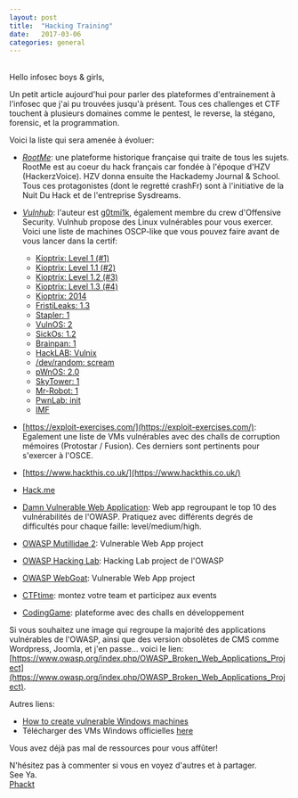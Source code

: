 ```yaml
---
layout: post
title:  "Hacking Training"
date:   2017-03-06
categories: general
---
```

<br />
Hello infosec boys & girls,  
  
Un petit article aujourd'hui pour parler des plateformes d'entrainement à l'infosec que j'ai pu trouvées jusqu'à présent. Tous ces challenges et CTF touchent à plusieurs domaines comme le pentest, le reverse, la stégano, forensic, et la programmation.
  
Voici la liste qui sera amenée à évoluer:  
 - *[RootMe](https://www.root-me.org/)*: une plateforme historique française qui traite de tous les sujets. RootMe est au coeur du hack français car fondée à l'époque d'HZV   (HackerzVoice). HZV donna ensuite the Hackademy Journal & School. Tous ces protagonistes (dont le regretté crashFr) sont à l'initiative de la Nuit Du Hack et de l'entreprise Sysdreams.  
 - *[Vulnhub](https://www.vulnhub.com/)*: l'auteur est [g0tmi1k](https://blog.g0tmi1k.com/), également membre du crew d'Offensive Security. Vulnhub propose des Linux vulnérables pour vous exercer.  
 Voici une liste de machines OSCP-like que vous pouvez faire avant de vous lancer dans la certif:
   - [Kioptrix: Level 1 (#1)](https://www.vulnhub.com/entry/kioptrix-level-1-1,22/)
   - [Kioptrix: Level 1.1 (#2)](https://www.vulnhub.com/entry/kioptrix-level-11-2,23/)
   - [Kioptrix: Level 1.2 (#3)](https://www.vulnhub.com/entry/kioptrix-level-12-3,24/)
   - [Kioptrix: Level 1.3 (#4)](https://www.vulnhub.com/entry/kioptrix-level-13-4,25/)
   - [Kioptrix: 2014](https://www.vulnhub.com/entry/kioptrix-2014-5,62/)
   - [FristiLeaks: 1.3](https://www.vulnhub.com/entry/fristileaks-13,133/)
   - [Stapler: 1](https://www.vulnhub.com/entry/stapler-1,150/)
   - [VulnOS: 2](https://www.vulnhub.com/entry/vulnos-2,147/)
   - [SickOs: 1.2](https://www.vulnhub.com/entry/sickos-12,144/)
   - [Brainpan: 1](https://www.vulnhub.com/entry/brainpan-1,51/)
   - [HackLAB: Vulnix](https://www.vulnhub.com/entry/hacklab-vulnix,48/)
   - [/dev/random: scream](https://www.vulnhub.com/entry/devrandom-scream,47/)
   - [pWnOS: 2.0](https://www.vulnhub.com/entry/pwnos-20-pre-release,34/)
   - [SkyTower: 1](https://www.vulnhub.com/entry/skytower-1,96/)
   - [Mr-Robot: 1](https://www.vulnhub.com/entry/mr-robot-1,151/)
   - [PwnLab: init](https://www.vulnhub.com/entry/pwnlab-init,158/)
   - [IMF](https://www.vulnhub.com/entry/imf-1,162/)

 - [https://exploit-exercises.com/](https://exploit-exercises.com/): Egalement une liste de VMs vulnérables avec des challs de corruption mémoires (Protostar / Fusion). Ces derniers sont pertinents pour s'exercer à l'OSCE.
 - [https://www.hackthis.co.uk/](https://www.hackthis.co.uk/)
 - [Hack.me](https://hack.me/)
 - [Damn Vulnerable Web Application](http://www.dvwa.co.uk/): Web app regroupant le top 10 des vulnérabilités de l'OWASP. Pratiquez avec différents degrés de difficultés pour chaque faille: level/medium/high.
 - [OWASP Mutillidae 2](https://www.owasp.org/index.php/OWASP_Mutillidae_2_Project): Vulnerable Web App project
 - [OWASP Hacking Lab](https://www.hacking-lab.com/index.html): Hacking Lab project de l'OWASP
 - [OWASP WebGoat](https://www.owasp.org/index.php/Category:OWASP_WebGoat_Project): Vulnerable Web App project
 - [CTFtime](https://ctftime.org/): montez votre team et participez aux events
 - [CodingGame](https://www.codingame.com/): plateforme avec des challs en développement
  
Si vous souhaitez une image qui regroupe la majorité des applications vulnérables de l'OWASP, ainsi que des version obsolètes de CMS comme Wordpress, Joomla, et j'en passe... voici le lien: [https://www.owasp.org/index.php/OWASP_Broken_Web_Applications_Project](https://www.owasp.org/index.php/OWASP_Broken_Web_Applications_Project).
  
Autres liens:  
 - [How to create vulnerable Windows machines](https://github.com/g0tmi1k/VulnInjector)
 - Télécharger des VMs Windows officielles [here](https://developer.microsoft.com/en-us/microsoft-edge/tools/vms/)
  
Vous avez déjà pas mal de ressources pour vous affûter!  
  
N'hésitez pas à commenter si vous en voyez d'autres et à partager.  
See Ya.  
[Phackt](https://github.com/phackt)

